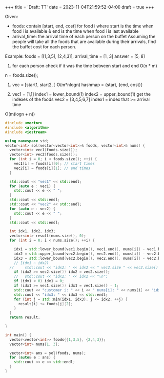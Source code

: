 +++
title = 'Draft: TT'
date = 2023-11-04T21:59:52-04:00
draft = true
+++

<!--more-->

Given:
- foods: contain [start, end, cost] for food i where start is the time when food i is available & end is the time when food i is last available
- arrival_time: the arrival time of each person on the buffet
Assuming the people will take all the foods that are available during their arrivals, find the buffet cost for each person.

Example:
foods = [[1,3,5], [2,4,3]], arrival_time = [1, 3]
answer = [5, 8]

1. for each person check if it was the time between start and end
O(n * m)

n = foods.size();
1. vec = [start1, start2, ] O(m*nlogn)
   hashmap = {start, {end, cost}}

1. vec1 = [1,1]  index1 = lower_bound(1) index2 = upper_bound(1) get the indexes of the foods
   vec2 = [3,4,5,6,7] index1 = index that >= arrival time

  O(m(logn + n))

```c++
#include <vector>
#include <algorithm>
#include <iostream>

using namespace std;
vector<int> sol(vector<vector<int>>& foods, vector<int>& nums) {
  vector<int> vec1(foods.size());
  vector<int> vec2(foods.size());
  for (int i = 0; i < foods.size(); ++i) {
    vec1[i] = foods[i][0]; // start times
    vec2[i] = foods[i][1]; // end times
  }

  std::cout << "vec1" << std::endl;
  for (auto e : vec1) {
    std::cout << e << " ";
  }
  std::cout << std::endl;
  std::cout << "vec2" << std::endl;
  for (auto e : vec2) {
    std::cout << e << " ";
  }
  std::cout << std::endl;

  int idx1, idx2, idx3;
  vector<int> result(nums.size(), 0);
  for (int i = 0; i < nums.size(); ++i) {

    idx1 = std::lower_bound(vec1.begin(), vec1.end(), nums[i]) - vec1.begin();
    idx2 = std::upper_bound(vec2.begin(), vec2.end(), nums[i]) - vec2.begin(); 
    idx3 = std::lower_bound(vec2.begin(), vec2.end(), nums[i]) - vec2.begin(); 
    // [idx1 ~ idx2)
  //     std::cout << "idx2: " << idx2 << " vec2.size " << vec2.size() << "\n";
    if (idx2 >= vec2.size()) idx2 = vec2.size();
    //   std::cout << "idx2: " << idx2 << "\n";
    if (idx1 < 0) idx1 = 0;
    if (idx1 >= vec1.size()) idx1 = vec1.size() - 1;
    std::cout << "customer i: " << i << " nums[i]: " << nums[i] << "idx1: " << idx1 << " idx2 " << idx2 << "\n";
    std::cout << "idx3: " << idx3 << std::endl;
    for (int j = std::min(idx1, idx3); j <= idx2; ++j) {
      result[i] += foods[j][2];
    }
  }
  return result;

}

int main() {
  vector<vector<int>> foods{{1,3,5}, {2,4,3}};
  vector<int> nums{1, 3};

  vector<int> ans = sol(foods, nums);
  for (auto& e : ans) {
    std::cout << e << std::endl;
  }
}

```